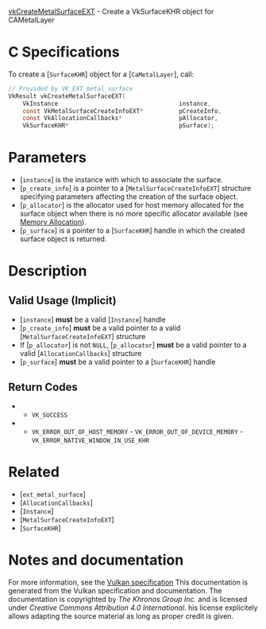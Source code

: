 [vkCreateMetalSurfaceEXT](https://www.khronos.org/registry/vulkan/specs/1.3-extensions/man/html/vkCreateMetalSurfaceEXT.html) - Create a VkSurfaceKHR object for CAMetalLayer

# C Specifications
To create a [`SurfaceKHR`] object for a [`CaMetalLayer`], call:
```c
// Provided by VK_EXT_metal_surface
VkResult vkCreateMetalSurfaceEXT(
    VkInstance                                  instance,
    const VkMetalSurfaceCreateInfoEXT*          pCreateInfo,
    const VkAllocationCallbacks*                pAllocator,
    VkSurfaceKHR*                               pSurface);
```

# Parameters
- [`instance`] is the instance with which to associate the surface.
- [`p_create_info`] is a pointer to a [`MetalSurfaceCreateInfoEXT`] structure specifying parameters affecting the creation of the surface object.
- [`p_allocator`] is the allocator used for host memory allocated for the surface object when there is no more specific allocator available (see [Memory Allocation](https://www.khronos.org/registry/vulkan/specs/1.3-extensions/html/vkspec.html#memory-allocation)).
- [`p_surface`] is a pointer to a [`SurfaceKHR`] handle in which the created surface object is returned.

# Description
## Valid Usage (Implicit)
-  [`instance`] **must**  be a valid [`Instance`] handle
-  [`p_create_info`] **must**  be a valid pointer to a valid [`MetalSurfaceCreateInfoEXT`] structure
-    If [`p_allocator`] is not `NULL`, [`p_allocator`] **must**  be a valid pointer to a valid [`AllocationCallbacks`] structure
-  [`p_surface`] **must**  be a valid pointer to a [`SurfaceKHR`] handle

## Return Codes
*   - `VK_SUCCESS` 
*   - `VK_ERROR_OUT_OF_HOST_MEMORY`  - `VK_ERROR_OUT_OF_DEVICE_MEMORY`  - `VK_ERROR_NATIVE_WINDOW_IN_USE_KHR`

# Related
- [`ext_metal_surface`]
- [`AllocationCallbacks`]
- [`Instance`]
- [`MetalSurfaceCreateInfoEXT`]
- [`SurfaceKHR`]

# Notes and documentation
For more information, see the [Vulkan specification](https://www.khronos.org/registry/vulkan/specs/1.3-extensions/html/vkspec.html)
This documentation is generated from the Vulkan specification and documentation.
The documentation is copyrighted by *The Khronos Group Inc.* and is licensed under *Creative Commons Attribution 4.0 International*.
his license explicitely allows adapting the source material as long as proper credit is given.
        